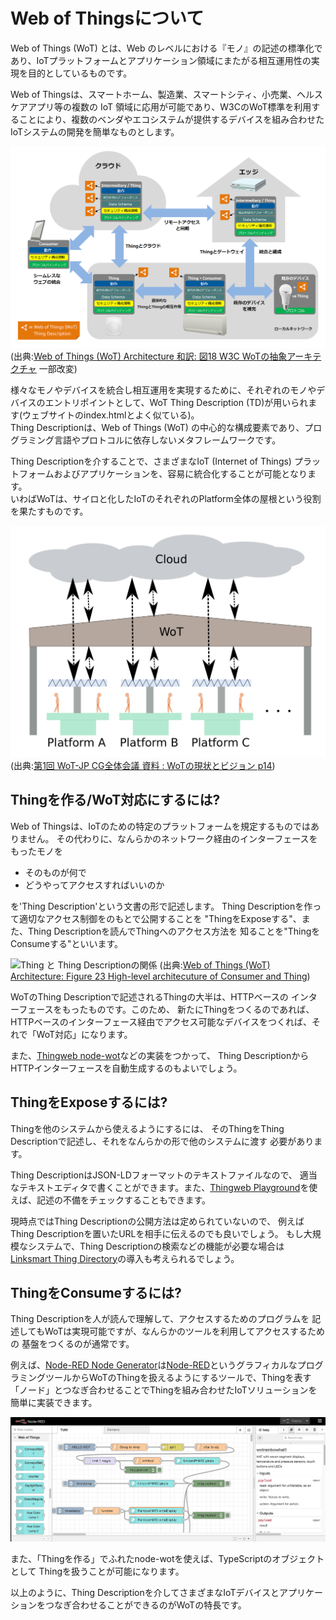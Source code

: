 # Web of Thingsについて

Web of Things (WoT) とは、Web のレベルにおける『モノ』の記述の標準化であり、IoTプラットフォームとアプリケーション領域にまたがる相互運用性の実現を目的としているものです。

Web of Thingsは、スマートホーム、製造業、スマートシティ、小売業、ヘルスケアアプリ等の複数の IoT 領域に応用が可能であり、W3CのWoT標準を利用することにより、複数のベンダやエコシステムが提供するデバイスを組み合わせたIoTシステムの開発を簡単なものとします。

![Web of Things (WoT) について](images/overview-jp-td.png)
(出典:[Web of Things (WoT) Architecture 和訳: 図18 W3C WoTの抽象アーキテクチャ](https://wot-jp-community.github.io/wot-architecture/#architecture-abstract) 一部改変)

様々なモノやデバイスを統合し相互運用を実現するために、それぞれのモノやデバイスのエントリポイントとして、WoT Thing Description (TD)が用いられます(ウェブサイトのindex.htmlとよく似ている)。  
Thing Descriptionは、Web of Things (WoT) の中心的な構成要素であり、プログラミング言語やプロトコルに依存しないメタフレームワークです。

Thing Descriptionを介することで、さまざまなIoT (Internet of Things) プラットフォームおよびアプリケーションを、容易に統合化することが可能となります。  
いわばWoTは、サイロと化したIoTのそれぞれのPlatform全体の屋根という役割を果たすものです。

![Web of Things (WoT) について](images/platform-wot.png ':size=350')
(出典:[第1回 WoT-JP CG全体会議 資料 : WoTの現状とビジョン p14](https://github.com/w3c/wot-jp-cg/blob/main/Event/20211222_1st_Main_Meeting/20211222-WoT-JP_CG_Ashimura.pdf))

## Thingを作る/WoT対応にするには?

Web of Thingsは、IoTのための特定のプラットフォームを規定するものではありません。
その代わりに、なんらかのネットワーク経由のインターフェースをもったモノを
- そのものが何で
- どうやってアクセスすればいいのか

を'Thing Description'という文書の形で記述します。
Thing Descriptionを作って適切なアクセス制御をのもとで公開することを
"ThingをExposeする"、また、Thing Descriptionを読んでThingへのアクセス方法を
知ることを"ThingをConsumeする"といいます。

![Thing と Thing Descriptionの関係](https://www.w3.org/TR/wot-architecture/images/architecture/servient-consumer-thing.svg)
(出典:[Web of Things (WoT) Architecture: Figure 23 High-level architecuture of Consumer and Thing](https://www.w3.org/TR/wot-architecture/#high-level-application-device))

WoTのThing Descriptionで記述されるThingの大半は、HTTPベースの
インターフェースをもったものです。このため、
新たにThingをつくるのであれば、HTTPベースのインターフェース経由でアクセス可能なデバイスをつくれば、それで「WoT対応」になります。

また、[Thingweb node-wot](http://www.thingweb.io/)などの実装をつかって、
Thing DescriptionからHTTPインターフェースを自動生成するのもよいでしょう。

## ThingをExposeするには?

Thingを他のシステムから使えるようにするには、
そのThingをThing Descriptionで記述し、それをなんらかの形で他のシステムに渡す
必要があります。

Thing DescriptionはJSON-LDフォーマットのテキストファイルなので、
適当なテキストエディタで書くことができます。また、[Thingweb Playground](http://plugfest.thingweb.io/playground/)を使えば、記述の不備をチェックすることもできます。

現時点ではThing Descriptionの公開方法は定められていないので、
例えばThing Descriptionを置いたURLを相手に伝えるのでも良いでしょう。
もし大規模なシステムで、Thing Descriptionの検索などの機能が必要な場合は
[Linksmart Thing Directory](https://github.com/linksmart/thing-directory/blob/master/README.md)の導入も考えられるでしょう。

## ThingをConsumeするには?

Thing Descriptionを人が読んで理解して、アクセスするためのプログラムを
記述してもWoTは実現可能ですが、なんらかのツールを利用してアクセスするための
基盤をつくるのが通常です。

例えば、[Node-RED Node Generator](https://github.com/node-red/node-red-nodegen)は[Node-RED](https://nodered.org/)というグラフィカルなプログラミングツールからWoTのThingを扱えるようにするツールで、Thingを表す「ノード」とつなぎ合わせることでThingを組み合わせたIoTソリューションを簡単に実装できます。

![Node-RED Node Generatorの利用例](./images/nrnodegen.png)

また、「Thingを作る」でふれたnode-wotを使えば、TypeScriptのオブジェクトとして
Thingを扱うことが可能になります。

以上のように、Thing Descriptionを介してさまざまなIoTデバイスとアプリケーションをつなぎ合わせることができるのがWoTの特長です。
